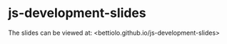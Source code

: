 js-development-slides
=====================

The slides can be viewed at: <bettiolo.github.io/js-development-slides>
